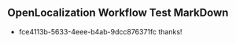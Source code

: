 ## OpenLocalization Workflow Test MarkDown
* fce4113b-5633-4eee-b4ab-9dcc876371fc thanks!

<!--HONumber=Sep16_HO1-->


